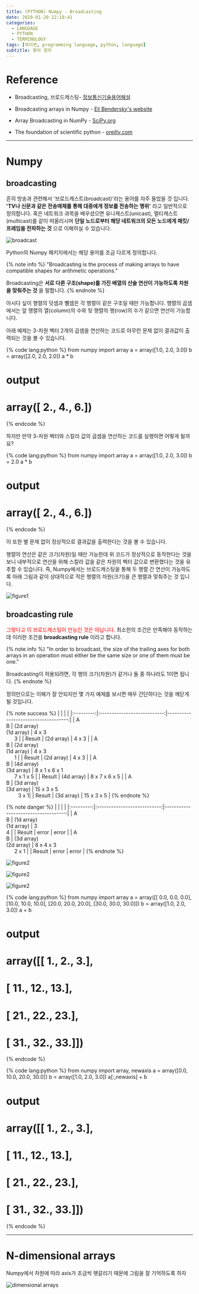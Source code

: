 ```yaml
---
title: (PYTHON) Numpy - Broadcasting
date: 2020-01-20 22:19:41
categories:
  - LANGUAGE
  - PYTHON
  - TERMINOLOGY
tags: [파이썬, programming language, python, language]
subtitle: 용어 정리
---
```


# Reference

- Broadcasting, 브로드캐스팅- [정보통신기술용어해설](http://www.ktword.co.kr/word/abbr_view.php?m_temp1=629)
- Broadcasting arrays in Numpy - [Eli Bendersky's website](https://eli.thegreenplace.net/2015/broadcasting-arrays-in-numpy/)
- Array Broadcasting in NumPy - [SciPy.org](https://docs.scipy.org/doc/numpy/user/theory.broadcasting.html#array-broadcasting-in-numpy)

- The foundation of scientific python - [oreilly.com](https://www.oreilly.com/library/view/elegant-scipy/9781491922927/ch01.html)
------

# Numpy

## broadcasting

흔히 방송과 관련해서 '브로드캐스트(broadcast)'라는 용어를 자주 들었을 것 입니다.
**'TV나 신문과 같은 전송매체를 통해 대중에게 정보를 전송하는 행위'** 라고 일반적으로 정의합니다.
혹은 네트워크 과목을 배우셨으면 유니캐스트(unicast), 멀티캐스트(multicast)를 같이 떠올리시며
**단일 노드로부터 해당 네트워크의 모든 노드에게 패킷/프레임을 전파하는 것** 으로 이해하실 수 있습니다.

![broadcast](https://www.researchgate.net/profile/Rosangela_Penteado/publication/280610232/figure/fig7/AS:267926301311009@1440890016756/0-Broadcast-multicast-and-unicast-interactions.png)

Python의 Numpy 패키지에서는 해당 용어를 조금 다르게 정의합니다.

{% note info %}
"Broadcasting is the process of making arrays to have compatible shapes for arithmetic operations."

Broadcasting은 **서로 다른 구조(shape)를 가진 배열의 산술 연산이 가능하도록 차원을 맞춰주는 것** 을 말합니다.
{% endnote %}

아시다 싶이 행렬의 덧셈과 뺄셈은 각 행렬이 같은 구조일 때만 가능합니다.
행렬의 곱셈에서는 앞 행렬의 열(column)의 수와 뒷 행렬의 행(row)의 수가 같으면 연산이 가능합니다.

아래 예제는 3-차원 벡터 2개의 곱셈을 연산하는 코드로 아무런 문제 없이 결과값이 출력되는 것을 볼 수 있습니다.

{% code lang:python %}
  from numpy import array
  a = array([1.0, 2.0, 3.0])
  b = array([2.0, 2.0, 2.0])
  a * b

  # output
  # array([ 2.,  4.,  6.])
{% endcode %}  

하지만 만약 3-차원 벡터와 스칼라 값의 곱셈을 연산하는 코드를 실행하면 어떻게 될까요?

{% code lang:python %}
  from numpy import array
  a = array([1.0, 2.0, 3.0])
  b = 2.0
  a * b

  # output
  # array([ 2.,  4.,  6.])
{% endcode %}  

이 또한 별 문제 없이 정상적으로 결과값을 출력한다는 것을 볼 수 있습니다.

행렬의 연산은 같은 크기(차원)일 때만 가능한데
위 코드가 정상적으로 동작한다는 것을 보니 내부적으로 연산을 위해 스칼라 값을 같은 차원의 벡터 값으로 변환했다는 것을 유추할 수 있습니다.
즉, Numpy에서는 브로드캐스팅을 통해 두 행렬 간 연산이 가능하도록 아래 그림과 같이 상대적으로 작은 행렬의 차원(크기)을 큰 행렬과 맞춰주는 것 입니다.

![figure1](https://docs.scipy.org/doc/numpy/_images/theory.broadcast_1.gif)


## broadcasting rule

<span style="color:red">그렇다고 이 브로드캐스팅이 만능인 것은 아닙니다.</span>
최소한의 조건은 만족해야 동작하는데 이러한 조건을 **broadcasting rule** 이라고 합니다.


{% note info %}
"In order to broadcast, the size of the trailing axes for both arrays in an operation must either be the same size or one of them must be one."

Broadcasting이 허용되려면, 각 행의 크기(차원)가 같거나 둘 중 하나라도 1이면 됩니다.
{% endnote %}

정의만으로는 이해가 잘 안되지만 몇 가지 예제를 보시면 매우 간단하다는 것을 깨닫게 될 것입니다.

{% note success %}
|           |                             |                                     |
|:---------:|:---------------------------:|------------------------------------:|
| A </br> B | (2d array) </br> (1d array)	| 4 x	3 </br> &emsp;&nbsp; 3          |
|   Result  |          (2d array)         | 4 x 3                               |
| A </br> B | (2d array) </br> (1d array)	| 4 x	3 </br> &emsp;&nbsp; 1          |
|   Result  |          (2d array)         | 4 x 3                               |
| A </br> B | (4d array) </br> (3d array)	| 8 x	1 x	6 x	1 </br> &emsp;&nbsp; 7 x	1 x	5 |
|   Result  |          (4d array)         | 8 x	7 x	6 x	5                       |
| A </br> B | (3d array) </br> (3d array)	| 15 x 3 x 5 </br> &emsp;&emsp;  3 x 1|
|   Result  |          (3d array)         | 15 x 3 x 5                          |
{% endnote %}

{% note danger %}
|           |                             |                                     |
|:---------:|:---------------------------:|------------------------------------:|
| A </br> B | (1d array) </br> (1d array)	| 3 </br> 4                           |
|   Result  |          error              |                 error               |
| A </br> B | (3d array) </br> (2d array)	| 8 x 4 x 3 </br> &emsp;&nbsp; 2 x 1  |
|   Result  |          error              |         error                       |
{% endnote %}


![figure2](https://docs.scipy.org/doc/numpy/_images/theory.broadcast_2.gif)

![figure2](https://docs.scipy.org/doc/numpy/_images/theory.broadcast_3.gif)

![figure2](https://docs.scipy.org/doc/numpy/_images/theory.broadcast_4.gif)

{% code lang:python %}
  from numpy import array
  a = array([[ 0.0,  0.0,  0.0],
              [10.0, 10.0, 10.0],
              [20.0, 20.0, 20.0],
              [30.0, 30.0, 30.0]])
  b = array([1.0, 2.0, 3.0])
  a + b

  # output
  # array([[  1.,   2.,   3.],
  #       [ 11.,  12.,  13.],
  #       [ 21.,  22.,  23.],
  #       [ 31.,  32.,  33.]])
{% endcode %}

{% code lang:python %}
  from numpy import array, newaxis
  a = array([0.0, 10.0, 20.0, 30.0])
  b = array([1.0, 2.0, 3.0])
  a[:,newaxis] + b

  # output
  # array([[  1.,   2.,   3.],
  #       [ 11.,  12.,  13.],
  #       [ 21.,  22.,  23.],
  #       [ 31.,  32.,  33.]])
{% endcode %}

-----

# N-dimensional arrays

Numpy에서 차원에 따라 axis가 조금씩 헷갈리기 때문에 그림을 잘 기억하도록 하자

![dimensional arrays](https://www.oreilly.com/library/view/elegant-scipy/9781491922927/assets/elsp_0105.png)
